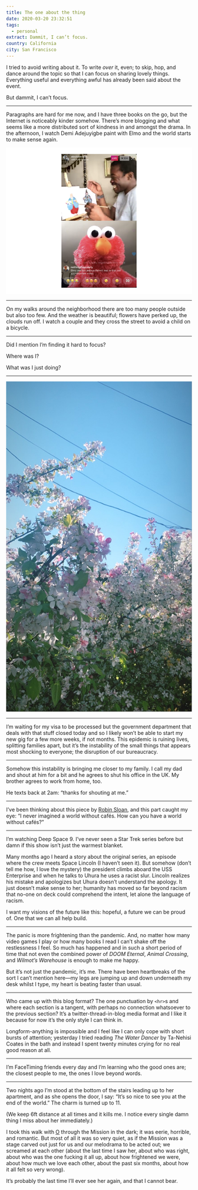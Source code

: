 ```yaml
---
title: The one about the thing
date: 2020-03-20 23:32:51
tags:
  - personal
extract: Dammit, I can’t focus.
country: California
city: San Francisco
---
```


I tried to avoid writing about it. To write _over_ it, even; to skip, hop, and dance around the topic so that I can focus on sharing lovely things. Everything useful and everything awful has already been said about the event.

But dammit, I can’t focus.

---

Paragraphs are hard for me now, and I have three books on the go, but the Internet is noticeably kinder somehow. There’s more blogging and what seems like a more distributed sort of kindness in and amongst the drama. In the afternoon, I watch Demi Adejuyigbe paint with Elmo and the world starts to make sense again.

![Demi Adejuyigbe and Elmo](/uploads/elmo.jpg)

---

On my walks around the neighborhood there are too many people outside but also too few. And the weather is beautiful; flowers have perked up, the clouds run off. I watch a couple and they cross the street to avoid a child on a bicycle.

---

Did I mention I’m finding it hard to focus?

Where was I?

What was I just doing?

---

![Flowers](/uploads/flowers.jpg)

---

I’m waiting for my visa to be processed but the government department that deals with that stuff closed today and so I likely won’t be able to start my new gig for a few more weeks, if not months. This epidemic is ruining lives, splitting families apart, but it’s the instability of the small things that appears most shocking to everyone; the disruption of our bureaucracy.

---

Somehow this instability is bringing me closer to my family. I call my dad and shout at him for a bit and he agrees to shut his office in the UK. My brother agrees to work from home, too.

He texts back at 2am: “thanks for shouting at me.”

---

I’ve been thinking about this piece by [Robin Sloan](https://www.robinsloan.com/notes/notes-from-a-week/), and this part caught my eye: “I never imagined a world without cafés. How can you have a world without cafés?”

---

I’m watching Deep Space 9. I’ve never seen a Star Trek series before but damn if this show isn’t just the warmest blanket.

Many months ago I heard a story about the original series, an episode where the crew meets Space Lincoln (I haven’t seen it). But somehow (don’t tell me how, I love the mystery) the president climbs aboard the USS Enterprise and when he talks to Uhura he uses a racist slur. Lincoln realizes his mistake and apologizes but Uhura doesn’t understand the apology. It just doesn’t make sense to her; humanity has moved so far beyond racism that no-one on deck could comprehend the intent, let alone the language of racism.

I want my visions of the future like this: hopeful, a future we can be proud of. One that we can all help build.

---

The panic is more frightening than the pandemic. And, no matter how many video games I play or how many books I read I can’t shake off the restlessness I feel. So much has happened and in such a short period of time that not even the combined power of _DOOM Eternal_, _Animal Crossing_, and _Wilmot’s Warehouse_ is enough to make me happy.

But it’s not just the pandemic, it’s me. There have been heartbreaks of the sort I can’t mention here—my legs are jumping up and down underneath my desk whilst I type, my heart is beating faster than usual.

---

Who came up with this blog format? The one punctuation by `<hr>`s and where each section is a tangent, with perhaps no connection whatsoever to the previous section? It’s a twitter-thread-in-blog media format and I like it because for now it’s the only style I can think in.

Longform-anything is impossible and I feel like I can only cope with short bursts of attention; yesterday I tried reading _The Water Dancer_ by Ta-Nehisi Coates in the bath and instead I spent twenty minutes crying for no real good reason at all.

---

I’m FaceTiming friends every day and I’m learning who the good ones are; the closest people to me, the ones I love beyond words.

---

Two nights ago I’m stood at the bottom of the stairs leading up to her apartment, and as she opens the door, I say: “It’s so nice to see you at the end of the world.” The charm is turned up to 11.

(We keep 6ft distance at all times and it kills me. I notice every single damn thing I miss about her immediately.)

I took this walk with [O](https://www.robinrendle.com/notes/a-thousand-ships) through the Mission in the dark; it was eerie, horrible, and romantic. But most of all it was so very quiet, as if the Mission was a stage carved out just for us and our melodrama to be acted out; we screamed at each other (about the last time I saw her, about who was right, about who was the one fucking it all up, about how frightened we were, about how much we love each other, about the past six months, about how it all felt so very wrong).

It’s probably the last time I’ll ever see her again, and that I cannot bear.
